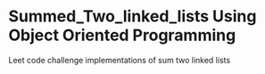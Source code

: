 # Summed_Two_linked_lists Using Object Oriented Programming
Leet code challenge implementations of sum two linked lists
